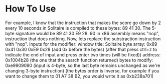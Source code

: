 # How To Use
For example, I know that the instruction that makes the score go down by 2 every 10 seconds in Solitaire is compiled to these bytes: 89 41 30. The 5-byte signature would be 89 41 30 E9 28.
90 in x86 assembly means "nop", instruction that does nothing. Now, lets replace the substraction instruction with "nop". Inputs for the modifier:
window title: Solitaire
byte array: 0x89 0x41 0x30 0xE9 0x28 (add 0x before the bytes) (after that press ctrl+z to indicate the end of input and press enter two times (will be fixed))
address: 0x1004b28 (the one that the search function returned)
bytes to modify: 0xe9909090 (input is 4-byte, so the last byte remains unchanged as we're changing 3-byte instruction) (the bytes order is inverse, for example if you want to change them to 01 A7 38 B2, you would write it as 0xb238a701)
